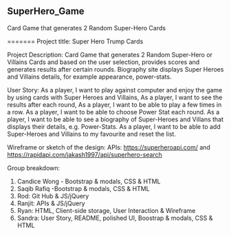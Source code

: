 ## SuperHero_Game
Card Game that generates 2 Random Super-Hero Cards 


=======
Project title: Super Hero Trump Cards

Project Description: Card Game that generates 2 Random Super-Hero or Villains Cards and based on the user selection,
provides scores and generates results after certain rounds. Biography site displays Super Heroes and Villains details,
for example appearance, power-stats.

User Story:
As a player, I want to play against computer and enjoy the game by using cards with Super Heroes and Villains,
As a player, I want to see the results after each round,
As a player, I want to be able to play a few times in a row.
As a player, I want to be able to choose Power Stat each round.
As a player, I want to be able to see a biography of Super-Heroes and Villans that displays their details, e.g. Power-Stats.
As a player, I want to be able to add Super-Heroes and Villains to my favourite and reset the list.

Wireframe or sketch of the design:
APIs: https://superheroapi.com/  and https://rapidapi.com/jakash1997/api/superhero-search

Group breakdown:
1. Candice Wong - Bootstrap & modals, CSS & HTML
2. Saqib Rafiq -Bootstrap & modals, CSS & HTML
2. Rod: Git Hub & JS/jQuery
3. Ranjit: APIs & JS/jQuery
4. Ryan: HTML, Client-side storage, User Interaction & Wireframe
5. Sandra: User Story, README, polished UI, Boostrap & modals, CSS & HTML

